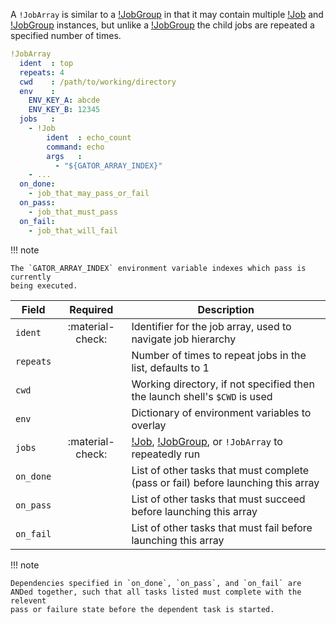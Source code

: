 A `!JobArray` is similar to a [!JobGroup](job_group.md) in that it may contain
multiple [!Job](job.md) and [!JobGroup](job_group.md) instances, but unlike a
[!JobGroup](job_group.md) the child jobs are repeated a specified number of
times.

```yaml linenums="1"
!JobArray
  ident  : top
  repeats: 4
  cwd    : /path/to/working/directory
  env    :
    ENV_KEY_A: abcde
    ENV_KEY_B: 12345
  jobs   :
    - !Job
        ident  : echo_count
        command: echo
        args   :
          - "${GATOR_ARRAY_INDEX}"
    - ...
  on_done:
    - job_that_may_pass_or_fail
  on_pass:
    - job_that_must_pass
  on_fail:
    - job_that_will_fail
```

!!! note

    The `GATOR_ARRAY_INDEX` environment variable indexes which pass is currently
    being executed.

| Field       | Required         | Description                                                                       |
|-------------|:----------------:|-----------------------------------------------------------------------------------|
| `ident`     | :material-check: | Identifier for the job array, used to navigate job hierarchy                      |
| `repeats`   |                  | Number of times to repeat jobs in the list, defaults to 1                         |
| `cwd`       |                  | Working directory, if not specified then the launch shell's `$CWD` is used        |
| `env`       |                  | Dictionary of environment variables to overlay                                    |
| `jobs`      | :material-check: | [!Job](job.md), [!JobGroup](job_group.md), or `!JobArray` to repeatedly run       |
| `on_done`   |                  | List of other tasks that must complete (pass or fail) before launching this array |
| `on_pass`   |                  | List of other tasks that must succeed before launching this array                 |
| `on_fail`   |                  | List of other tasks that must fail before launching this array                    |

!!! note

    Dependencies specified in `on_done`, `on_pass`, and `on_fail` are
    ANDed together, such that all tasks listed must complete with the relevent
    pass or failure state before the dependent task is started.
